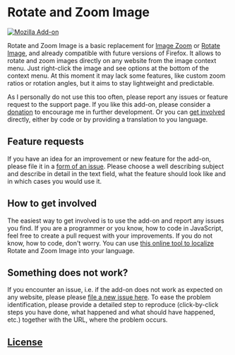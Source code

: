 # Rotate and Zoom Image

[![Mozilla Add-on](https://img.shields.io/amo/v/rotate-and-zoom-image.svg)](https://addons.mozilla.org/firefox/addon/rotate-and-zoom-image/)

Rotate and Zoom Image is a basic replacement for [Image Zoom](https://addons.mozilla.org/firefox/addon/image-zoom/) or [Rotate Image](https://addons.mozilla.org/firefox/addon/rotate-image/), and already compatible with future versions of Firefox. It allows to rotate and zoom images directly on any website from the image context menu. Just right-click the image and see options at the bottom of the context menu. At this moment it may lack some features, like custom zoom ratios or rotation angles, but it aims to stay lightweight and predictable.

As I personally do not use this too often, please report any issues or feature request to the support page. If you like this add-on, please consider a [donation](https://addons.mozilla.org/firefox/addon/rotate-and-zoom-image/developers) to encourage me in further development. Or you can [get involved](CONTRIBUTING.md) directly, either by code or by providing a translation to you language.

## Feature requests

If you have an idea for an improvement or new feature for the add-on, please file it in a [form of an issue](https://github.com/MikkCZ/rotate-and-zoom-image/issues). Please choose a well describing subject and describe in detail in the text field, what the feature should look like and in which cases you would use it.

## How to get involved

The easiest way to get involved is to use the add-on and report any issues you find. If you are a programmer or you know, how to code in JavaScript, feel free to create a pull request with your improvements. If you do not know, how to code, don't worry. You can use [this online tool to localize](https://poeditor.com/join/project/OCrDGbtroC) Rotate and Zoom Image into your language.

## Something does not work?

If you encounter an issue, i.e. if the add-on does not work as expected on any website, please please [file a new issue here](https://github.com/MikkCZ/rotate-and-zoom-image/issues). To ease the problem identification, please provide a detailed step to reproduce (click-by-click steps you have done, what happened and what should have happened, etc.) together with the URL, where the problem occurs.

## [License](LICENSE)
